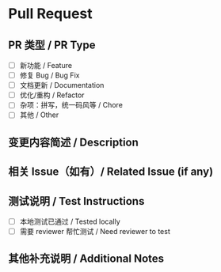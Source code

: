 <!-- 

Thanks for your contribution!

tips: most PRs need an issue number, except some trivial changes, like fixing a typo, do not need issue. so please make sure you have an issue before you create a PR.

非常感谢你对启动器的贡献！

提示：大多数的PR需要issue编号，除了修复拼写错误等一些琐碎的改动不需要issue。所以，请确保你在创建PR之前已经有一个issue。 

-->

# Pull Request

## PR 类型 / PR Type

- [ ] 新功能 / Feature
- [ ] 修复 Bug / Bug Fix
- [ ] 文档更新 / Documentation
- [ ] 优化/重构 / Refactor
- [ ] 杂项：拼写，统一码风等 / Chore
- [ ] 其他 / Other

## 变更内容简述 / Description

<!-- 请简要描述本次 PR 的主要内容与动机 / Briefly describe the main changes and motivation -->

## 相关 Issue（如有）/ Related Issue (if any)

<!-- 列出所有相关的 issue 编号 / List all related issue numbers -->

## 测试说明 / Test Instructions

- [ ] 本地测试已通过 / Tested locally
- [ ] 需要 reviewer 帮忙测试 / Need reviewer to test

<!-- 如果是文档修改，则无需勾选 / No need to check if it is a documentation change -->

## 其他补充说明 / Additional Notes

<!-- 需要特别说明的内容、注意事项等 / Any additional notes or special instructions -->
